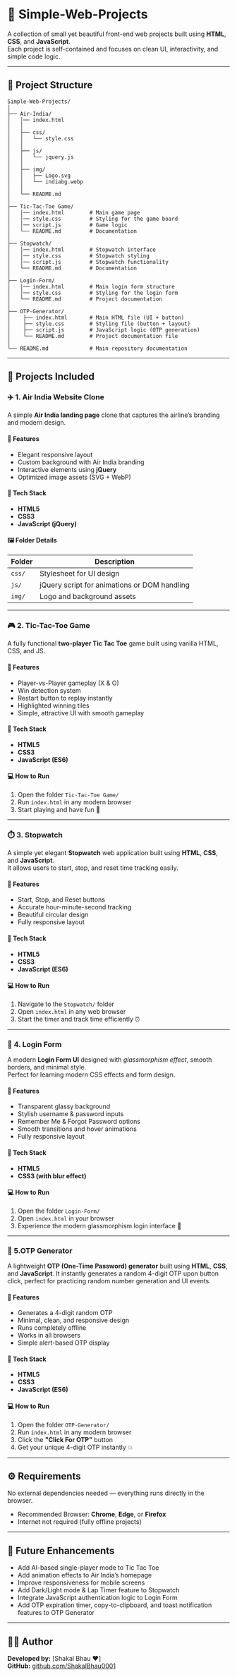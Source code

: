 # 🛫 Simple-Web-Projects

A collection of small yet beautiful front-end web projects built using **HTML**, **CSS**, and **JavaScript**.  
Each project is self-contained and focuses on clean UI, interactivity, and simple code logic.

---

## 📁 Project Structure
```
Simple-Web-Projects/
│
├── Air-India/
│   │── index.html
│   │
│   ├── css/
│   │   └── style.css
│   │
│   ├── js/
│   │   └── jquery.js
│   │
│   ├── img/
│   │   ├── Logo.svg
│   │   └── indiabg.webp
│   │
│   └── README.md
│
├── Tic-Tac-Toe Game/
│   │── index.html        # Main game page
│   │── style.css         # Styling for the game board
│   │── script.js         # Game logic
│   └── README.md         # Documentation
│
├── Stopwatch/
│   │── index.html        # Stopwatch interface
│   │── style.css         # Stopwatch styling
│   │── script.js         # Stopwatch functionality
│   └── README.md         # Documentation
│
├── Login-Form/
│   │── index.html        # Main login form structure
│   │── style.css         # Styling for the login form
│   └── README.md         # Project documentation
│
├── OTP-Generator/
│    ├── index.html       # Main HTML file (UI + button)
│    ├── style.css        # Styling file (button + layout)
│    ├── script.js        # JavaScript logic (OTP generation)
│    └── README.md        # Project documentation file
│
└── README.md             # Main repository documentation
```

---

## 🧩 Projects Included

### ✈️ 1. Air India Website Clone
A simple **Air India landing page** clone that captures the airline’s branding and modern design.

#### 🔹 Features
- Elegant responsive layout  
- Custom background with Air India branding  
- Interactive elements using **jQuery**  
- Optimized image assets (SVG + WebP)

#### 🧱 Tech Stack
- **HTML5**
- **CSS3**
- **JavaScript (jQuery)**

#### 🖼️ Folder Details
| Folder | Description |
|---------|--------------|
| `css/`  | Stylesheet for UI design |
| `js/`   | jQuery script for animations or DOM handling |
| `img/`  | Logo and background assets |

---

### 🎮 2. Tic-Tac-Toe Game
A fully functional **two-player Tic Tac Toe** game built using vanilla HTML, CSS, and JS.

#### 🔹 Features
- Player-vs-Player gameplay (X & O)  
- Win detection system  
- Restart button to replay instantly  
- Highlighted winning tiles  
- Simple, attractive UI with smooth gameplay

#### 🧱 Tech Stack
- **HTML5**
- **CSS3**
- **JavaScript (ES6)**

#### 💻 How to Run
1. Open the folder `Tic-Tac-Toe Game/`
2. Run `index.html` in any modern browser
3. Start playing and have fun 🎉

---

### ⏱️ 3. Stopwatch
A simple yet elegant **Stopwatch** web application built using **HTML**, **CSS**, and **JavaScript**.  
It allows users to start, stop, and reset time tracking easily.

#### 🔹 Features
- Start, Stop, and Reset buttons  
- Accurate hour-minute-second tracking  
- Beautiful circular design  
- Fully responsive layout  

#### 🧱 Tech Stack
- **HTML5**
- **CSS3**
- **JavaScript (ES6)**

#### 💻 How to Run
1. Navigate to the `Stopwatch/` folder  
2. Open `index.html` in any web browser  
3. Start the timer and track time efficiently ⏰

---

### 🔐 4. Login Form
A modern **Login Form UI** designed with *glassmorphism effect*, smooth borders, and minimal style.  
Perfect for learning modern CSS effects and form design.

#### 🔹 Features
- Transparent glassy background  
- Stylish username & password inputs  
- Remember Me & Forgot Password options  
- Smooth transitions and hover animations  
- Fully responsive layout  

#### 🧱 Tech Stack
- **HTML5**
- **CSS3 (with blur effect)**

#### 💻 How to Run
1. Open the folder `Login-Form/`
2. Open `index.html` in your browser  
3. Experience the modern glassmorphism login interface 💎

---

### 🔢 5.OTP Generator
A lightweight **OTP (One-Time Password) generator** built using **HTML**, **CSS**, and **JavaScript**.
It instantly generates a random 4-digit OTP upon button click, perfect for practicing random number generation and UI events.

#### 🔹 Features
- Generates a 4-digit random OTP
- Minimal, clean, and responsive design
- Runs completely offline
- Works in all browsers
- Simple alert-based OTP display

#### 🧱 Tech Stack
- **HTML5**
- **CSS3**
- **JavaScript (ES6)**

#### 💻 How to Run
1. Open the folder `OTP-Generator/`
2. Run `index.html` in any modern browser
3. Click the **"Click For OTP"** button
4. Get your unique 4-digit OTP instantly 💥

---

## ⚙️ Requirements
No external dependencies needed — everything runs directly in the browser.

- Recommended Browser: **Chrome**, **Edge**, or **Firefox**
- Internet not required (fully offline projects)

---

## 🌟 Future Enhancements
- Add AI-based single-player mode to Tic Tac Toe  
- Add animation effects to Air India’s homepage  
- Improve responsiveness for mobile screens
- Add Dark/Light mode & Lap Timer feature to Stopwatch
- Integrate JavaScript authentication logic to Login Form
- Add OTP expiration timer, copy-to-clipboard, and toast notification features to OTP Generator

---

## 🧑‍💻 Author
**Developed by:** [Shakal Bhau ❤️]  
**GitHub:** [github.com/ShakalBhau0001](https://github.com/ShakalBhau0001)
